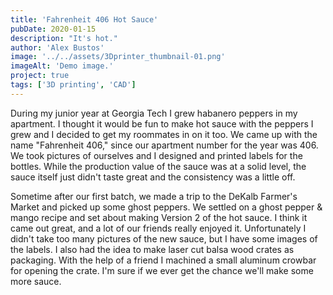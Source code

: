 ```yaml
---
title: 'Fahrenheit 406 Hot Sauce'
pubDate: 2020-01-15
description: "It's hot."
author: 'Alex Bustos'
image: '../../assets/3Dprinter_thumbnail-01.png'
imageAlt: 'Demo image.'
project: true
tags: ['3D printing', 'CAD']
---
```


During my junior year at Georgia Tech I grew habanero peppers in my apartment. I thought it would be fun to make hot sauce with the peppers I grew and I decided to get my roommates in on it too. We came up with the name "Fahrenheit 406," since our apartment number for the year was 406. We took pictures of ourselves and I designed and printed labels for the bottles. While the production value of the sauce was at a solid level, the sauce itself just didn't taste great and the consistency was a little off.

Sometime after our first batch, we made a trip to the DeKalb Farmer's Market and picked up some ghost peppers. We settled on a ghost pepper & mango recipe and set about making Version 2 of the hot sauce. I think it came out great, and a lot of our friends really enjoyed it. Unfortunately I didn't take too many pictures of the new sauce, but I have some images of the labels. I also had the idea to make laser cut balsa wood crates as packaging. With the help of a friend I machined a small aluminum crowbar for opening the crate. I'm sure if we ever get the chance we'll make some more sauce.
